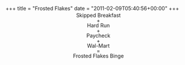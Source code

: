 +++
title = "Frosted Flakes"
date = "2011-02-09T05:40:56+00:00"
+++

<center style="line-height: 1; margin: -10px auto 10px;">Skipped Breakfast<br />+<br />Hard Run<br />+<br />Paycheck<br />+<br />Wal-Mart<br />=<br />Frosted Flakes Binge<br /></center>
			